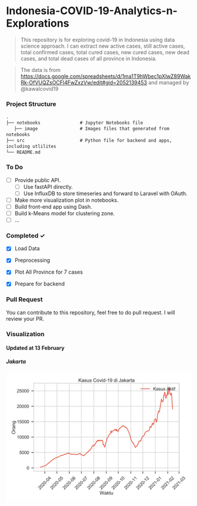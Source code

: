Indonesia-COVID-19-Analytics-n-Explorations
============================

> This repository is for exploring covid-19 in Indonesia using data science approach. I can extract new active cases, still active cases, total confirmed cases, total cured cases, new cured cases, new dead cases, and total dead cases of all province in Indonesia. 

> The data is from https://docs.google.com/spreadsheets/d/1ma1T9hWbec1pXlwZ89WakRk-OfVUQZsOCFl4FwZxzVw/edit#gid=2052139453 and managed by @kawalcovid19


### Project Structure

    .
    ├── notebooks               # Jupyter Notebooks file 
       ├── image                # Images files that generated from notebooks   
    ├── src                     # Python file for backend and apps, including utlilites
    └── README.md
    
### To Do
- [ ] Provide public API.   
  - [ ] Use fastAPI directly.
  - [ ] Use InfluxDB to store timeseries and forward to Laravel with OAuth.
- [ ] Make more visualization plot in notebooks.
- [ ] Build front-end app using Dash.
- [ ] Build k-Means model for clustering zone.
- [ ] ... 

### Completed ✓
- [x] Load Data
- [x] Preprocessing
- [x] Plot All Province for 7 cases
- [x] Prepare for backend


### Pull Request
You can contribute to this repository, feel free to do pull request. I will review your PR.

### Visualization
#### Updated at 13 February
##### Jakarta
![jkt](notebooks/images/Kasus%20Aktif_Jakarta.png?raw=true "Title")
